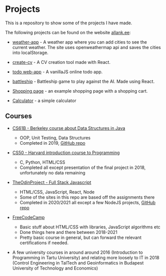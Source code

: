 # Projects

This is a repository to show some of the projects I have made.

The following projects can be found on the website [allank.ee](http://allank.ee):

- [weather-app](http://www.allank.ee/weather-app/index.html) - A weather app where you can add cities to see the current weather. The site uses openweathermap api and saves the cities into localStorage.

- [create-cv](http://www.allank.ee/create-cv/index.html) - A CV creation tool made with React.

- [todo web-app](http://www.allank.ee/todo/index.html) - A vanillaJS online todo app.

- [battleship](http://www.allank.ee/battleship/index.html) - Battleship game to play against the AI. Made using React.

- [Shopping page](http://www.allank.ee/shopsory/) - an example shopping page with a shopping cart.

- [Calculator](http://www.allank.ee/calculator/index.html) - a simple calculator



## Courses
- [CS61B - Berkeley course about Data Structures in Java](https://inst.eecs.berkeley.edu/~cs61b/sp22/) 
    - OOP, Unit Testing, Data Structures
    - Completed in 2019, [GitHub repo](https://github.com/allankk/MyCS61B)

- [CS50 - Harvard introduction course to Programming](https://cs50.harvard.edu/x/2019/)
    - C, Python, HTML/CSS 
    - Completed all except presentation of the final project in 2018, unfortunately no data remaining

- [TheOdinProject - Full Stack Javascript](https://www.theodinproject.com/paths/full-stack-javascript?)
    - HTML/CSS, JavaScript, React, Node
    - Some of the sites in this repo are based off the assignments there
    - Completed in 2020/2021 all except a few NodeJS projects, [GitHub repo](https://github.com/allankk/TOP)

- [FreeCodeCamp](https://www.freecodecamp.org/learn) 
    - Basic stuff about HTML/CSS with libraries, JavaScript algorithms etc
    - Done things here and there between 2018-2021
    - Pretty basic course in general, but can forward the relevant certifications if needed.

- A few university courses in around around 2016 (Introduction to Programming in Tartu University) and relating more loosely to IT in 2018 (Control Engineering in TalTech and Geoinformatics in Budapest University of Technology and Economics)